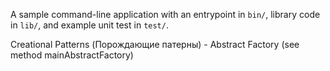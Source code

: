 A sample command-line application with an entrypoint in `bin/`, library code
in `lib/`, and example unit test in `test/`.

Creational Patterns (Порождающие патерны)
    - Abstract Factory (see method mainAbstractFactory)